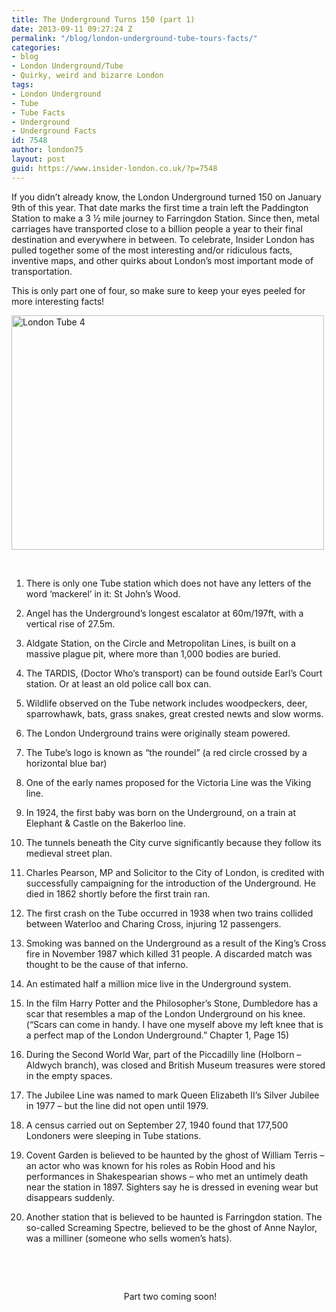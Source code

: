 ```yaml
---
title: The Underground Turns 150 (part 1)
date: 2013-09-11 09:27:24 Z
permalink: "/blog/london-underground-tube-tours-facts/"
categories:
- blog
- London Underground/Tube
- Quirky, weird and bizarre London
tags:
- London Underground
- Tube
- Tube Facts
- Underground
- Underground Facts
id: 7548
author: london75
layout: post
guid: https://www.insider-london.co.uk/?p=7548
---
```


If you didn’t already know, the London Underground turned 150 on January 9th of this year. That date marks the first time a train left the Paddington Station to make a 3 ½ mile journey to Farringdon Station. Since then, metal carriages have transported close to a billion people a year to their final destination and everywhere in between. To celebrate, Insider London has pulled together some of the most interesting and/or ridiculous facts, inventive maps, and other quirks about London’s most important mode of transportation.

This is only part one of four, so make sure to keep your eyes peeled for more interesting facts!

[<img class="aligncenter" alt="London Tube 4" src="http://farm3.staticflickr.com/2103/1966924631_db71d34471.jpg" width="500" height="375" />](http://www.flickr.com/photos/albyphotos/1966924631/ "London Tube 4 by Alberto Bissacco, on Flickr")

&nbsp;

1. There is only one Tube station which does not have any letters of the word &#8216;mackerel&#8217; in it: St John&#8217;s Wood.

2. Angel has the Underground&#8217;s longest escalator at 60m/197ft, with a vertical rise of 27.5m.

3. Aldgate Station, on the Circle and Metropolitan Lines, is built on a massive plague pit, where more than 1,000 bodies are buried.

4. The TARDIS, (Doctor Who’s transport) can be found outside Earl’s Court station. Or at least an old police call box can.

5. Wildlife observed on the Tube network includes woodpeckers, deer, sparrowhawk, bats, grass snakes, great crested newts and slow worms.

6. The London Underground trains were originally steam powered.

7. The Tube&#8217;s logo is known as “the roundel” (a red circle crossed by a horizontal blue bar)

8. One of the early names proposed for the Victoria Line was the Viking line.

9. In 1924, the first baby was born on the Underground, on a train at Elephant & Castle on the Bakerloo line.

10. The tunnels beneath the City curve significantly because they follow its medieval street plan.

11. Charles Pearson, MP and Solicitor to the City of London, is credited with successfully campaigning for the introduction of the Underground. He died in 1862 shortly before the first train ran.

12. The first crash on the Tube occurred in 1938 when two trains collided between Waterloo and Charing Cross, injuring 12 passengers.

13. Smoking was banned on the Underground as a result of the King&#8217;s Cross fire in November 1987 which killed 31 people. A discarded match was thought to be the cause of that inferno.

14. An estimated half a million mice live in the Underground system.

15. In the film Harry Potter and the Philosopher’s Stone, Dumbledore has a scar that resembles a map of the London Underground on his knee. (“Scars can come in handy. I have one myself above my left knee that is a perfect map of the London Underground.” Chapter 1, Page 15)

16. During the Second World War, part of the Piccadilly line (Holborn &#8211; Aldwych branch), was closed and British Museum treasures were stored in the empty spaces.

17. The Jubilee Line was named to mark Queen Elizabeth II’s Silver Jubilee in 1977 – but the line did not open until 1979.

18. A census carried out on September 27, 1940 found that 177,500 Londoners were sleeping in Tube stations.

19. Covent Garden is believed to be haunted by the ghost of William Terris &#8211; an actor who was known for his roles as Robin Hood and his performances in Shakespearian shows &#8211; who met an untimely death near the station in 1897. Sighters say he is dressed in evening wear but disappears suddenly.

20. Another station that is believed to be haunted is Farringdon station. The so-called Screaming Spectre, believed to be the ghost of Anne Naylor, was a milliner (someone who sells women&#8217;s hats).

&nbsp;

&nbsp;

<p style="text-align: center;">
   Part two coming soon!
</p>